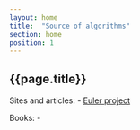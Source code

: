 ```yaml
---
layout: home
title:  "Source of algorithms"
section: home
position: 1
---
```


## {{page.title}}

Sites and articles:
    - <a href='https://projecteuler.net/about'>Euler project</a>

Books:
    - 